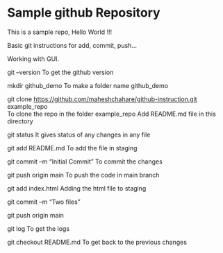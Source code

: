 # Sample github Repository

This is a sample repo, Hello World !!!

Basic git instructions for add, commit, push...

Working with GUI.



git –version 				To get the github version

mkdir github_demo   			To make a folder name github_demo

git clone https://github.com/maheshchahare/github-instruction.git example_repo    
To clone the repo in the folder example_repo
Add README.md file in this directory

git status				It gives status of any changes in any file

git add README.md 			To add the file in staging

git commit –m “Initial Commit” 	To commit the changes

git push origin main 			To push the code in main branch

git add index.html			Adding the html file to staging

git commit –m “Two files”

git push origin main

git log 					To get the logs

git checkout README.md 		To get back to the previous changes

